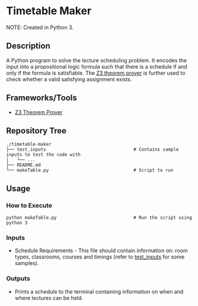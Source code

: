 # Timetable Maker

NOTE: Created in Python 3.

## Description

A Python program to solve the lecture scheduling problem. It encodes the input into a propositional logic formula such that there is a schedule if and only if the formula is satisfiable. The [Z3 theorem prover](https://github.com/Z3Prover/z3.git) is further used to check whether a valid satisfying assignment exists.

## Frameworks/Tools
- [Z3 Theorem Prover](https://github.com/Z3Prover/z3.git)

## Repository Tree
```
./timetable-maker
├── test_inputs                                 # Contains sample inputs to test the code with
│   └── ...
├── README.md
└── makeTable.py                                # Script to run
```

## Usage

### How to Execute
```
python makeTable.py                             # Run the script using python 3
```

### Inputs
- Schedule Requirements - This file should contain information on: room types, classrooms, courses and timings (refer to [test_inputs](test_inputs/) for some samples).

### Outputs

- Prints a schedule to the terminal containing information on when and where lectures can be held.
